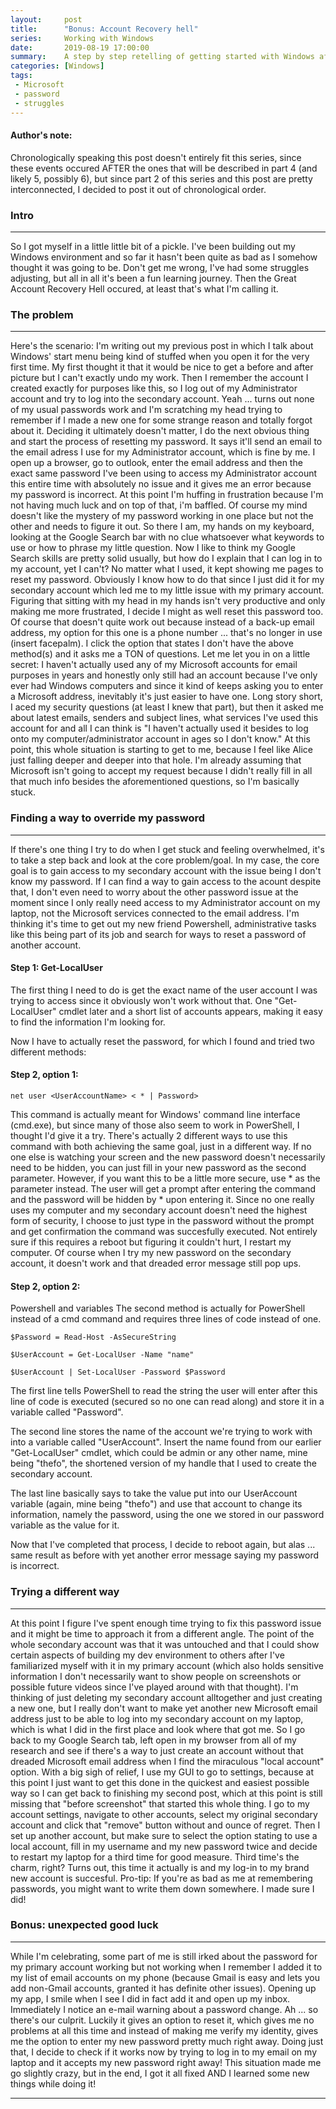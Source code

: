 ```yaml
---
layout:     post
title:      "Bonus: Account Recovery hell" 
series:     Working with Windows
date:       2019-08-19 17:00:00
summary:    A step by step retelling of getting started with Windows after using only Linux
categories: [Windows]
tags:
 - Microsoft
 - password
 - struggles
---
```


#### Author's note:
Chronologically speaking this post doesn't entirely fit this series, since these events occured AFTER the ones that will be described in part 4 (and likely 5, possibly 6), but since part 2 of this series and this post are pretty interconnected, I decided to post it out of chronological order. 

### Intro
---------
So I got myself in a little little bit of a pickle. I've been building out my Windows environment and so far it hasn't been quite as bad as I somehow thought it was going to be. Don't get me wrong, I've had some struggles adjusting, but all in all it's been a fun learning journey. Then the Great Account Recovery Hell occured, at least that's what I'm calling it. 

### The problem 
---------------
Here's the scenario: I'm writing out my previous post in which I talk about Windows' start menu being kind of stuffed when you open it for the very first time. My first thought it that it would be nice to get a before and after picture but I can't exactly undo my work. Then I remember the account I created exactly for purposes like this, so I log out of my Administrator account and try to log into the secondary account. Yeah ... turns out none of my usual passwords work and I'm scratching my head trying to remember if I made a new one for some strange reason and totally forgot about it. Deciding it ultimately doesn't matter, I do the next obvious thing and start the process of resetting my password. It says it'll send an email to the email adress I use for my Administrator account, which is fine by me. I open up a browser, go to outlook, enter the email address and then the exact same password I've been using to access my Administrator account this entire time with absolutely no issue and it gives me an error because my password is incorrect. At this point I'm huffing in frustration because I'm not having much luck and on top of that, i'm baffled. Of course my mind doesn't like the mystery of my password working in one place but not the other and needs to figure it out. So there I am, my hands on my keyboard, looking at the Google Search bar with no clue whatsoever what keywords to use or how to phrase my little question. Now I like to think my Google Search skills are pretty solid usually, but how do I explain that I can log in to my account, yet I can't? No matter what I used, it kept showing me pages to reset my password. Obviously I know how to do that since I just did it for my secondary account which led me to my little issue with my primary account. Figuring that sitting with my head in my hands isn't very productive and only making me more frustrated, I decide I might as well reset this password too. Of course that doesn't quite work out because instead of a back-up email address, my option for this one is a phone number ... that's no longer in use (insert facepalm). I click the option that states I don't have the above method(s) and it asks me a TON of questions. Let me let you in on a little secret: I haven't actually used any of my Microsoft accounts for email purposes in years and honestly only still had an account because I've only ever had Windows computers and since it kind of keeps asking you to enter a Microsoft address, inevitably it's just easier to have one. Long story short, I aced my security questions (at least I knew that part), but then it asked me about latest emails, senders and subject lines, what services I've used this account for and all I can think is "I haven't actually used it besides to log onto my computer/administrator account in ages so I don't know." At this point, this whole situation is starting to get to me, because I feel like Alice just falling deeper and deeper into that hole. I'm already assuming that Microsoft isn't going to accept my request because I didn't really fill in all that much info besides the aforementioned questions, so I'm basically stuck. 

### Finding a way to override my password
-----------------------------------------
If there's one thing I try to do when I get stuck and feeling overwhelmed, it's to take a step back and look at the core problem/goal. In my case, the core goal is to gain access to my secondary account with the issue being I don't know my password. If I can find a way to gain access to the acount despite that, I don't even need to worry about the other password issue at the moment since I only really need access to my Administrator account on my laptop, not the Microsoft services connected to the email address. I'm thinking it's time to get out my new friend Powershell, administrative tasks like this being part of its job and search for ways to reset a password of another account. 

#### Step 1: Get-LocalUser 
The first thing I need to do is get the exact name of the user account I was trying to access since it obviously won't work without that. One "Get-LocalUser" cmdlet later and a short list of accounts appears, making it easy to find the information I'm looking for. 

Now I have to actually reset the password, for which I found and tried two different methods:

#### Step 2, option 1: 

```net user <UserAccountName> < * | Password>```

This command is actually meant for Windows' command line interface (cmd.exe), but since many of those also seem to work in PowerShell, I thought I'd give it a try. There's actually 2 different ways to use this command with both achieving the same goal, just in a different way. If no one else is watching your screen and the new password doesn't necessarily need to be hidden, you can just fill in your new password as the second parameter. However, if you want this to be a little more secure, use * as the parameter instead. The user will get a prompt after entering the command and the password will be hidden by * upon entering it. Since no one really uses my computer and my secondary account doesn't need the highest form of security, I choose to just type in the password without the prompt and get confirmation the command was succesfully executed. Not entirely sure if this requires a reboot but figuring it couldn't hurt, I restart my computer. Of course when I try my new password on the secondary account, it doesn't work and that dreaded error message still pop ups.

#### Step 2, option 2: 
Powershell and variables
The second method is actually for PowerShell instead of a cmd command and requires three lines of code instead of one. 

```
$Password = Read-Host -AsSecureString

$UserAccount = Get-LocalUser -Name "name"

$UserAccount | Set-LocalUser -Password $Password
```

The first line tells PowerShell to read the string the user will enter after this line of code is executed (secured so no one can read along) and store it in a variable called "Password". 

The second line stores the name of the account we're trying to work with into a variable called "UserAccount". Insert the name found from our earlier "Get-LocalUser" cmdlet, which could be admin or any other name, mine being "thefo", the shortened version of my handle that I used to create the secondary account. 

The last line basically says to take the value put into our UserAccount variable (again, mine being "thefo") and use that account to change its information, namely the password, using the one we stored in our password variable as the value for it. 

Now that I've completed that process, I decide to reboot again, but alas ... same result as before with yet another error message saying my password is incorrect. 

### Trying a different way 
--------------------------
At this point I figure I've spent enough time trying to fix this password issue and it might be time to approach it from a different angle. The point of the whole secondary account was that it was untouched and that I could show certain aspects of building my dev environment to others after I've familiarized myself with it in my primary account (which also holds sensitive information I don't necessarily want to show people on screenshots or possible future videos since I've played around with that thought). I'm thinking of just deleting my secondary account alltogether and just creating a new one, but I really don't want to make yet another new Microsoft email address just to be able to log into my secondary account on my laptop, which is what I did in the first place and look where that got me. So I go back to my Google Search tab, left open in my browser from all of my research and see if there's a way to just create an account without that dreaded Microsoft email address when I find the miraculous "local account" option. With a big sigh of relief, I use my GUI to go to settings, because at this point I just want to get this done in the quickest and easiest possible way so I can get back to finishing my second post, which at this point is still missing that "before screenshot" that started this whole thing. I go to my account settings, navigate to other accounts, select my original secondary account and click that "remove" button without and ounce of regret. Then I set up another account, but make sure to select the option stating to use a local account, fill in my username and my new password twice and decide to restart my laptop for a third time for good measure. Third time's the charm, right? Turns out, this time it actually is and my log-in to my brand new account is succesful. Pro-tip: If you're as bad as me at remembering passwords, you might want to write them down somewhere. I made sure I did!

### Bonus: unexpected good luck
-------------------------------
While I'm celebrating, some part of me is still irked about the password for my primary account working but not working when I remember I added it to my list of email accounts on my phone (because Gmail is easy and lets you add non-Gmail accounts, granted it has definite other issues). Opening up my app, I smile when I see I did in fact add it and open up my inbox. Immediately I notice an e-mail warning about a password change. Ah ... so there's our culprit. Luckily it gives an option to reset it, which gives me no problems at all this time and instead of making me verify my identity, gives me the option to enter my new password pretty much right away. Doing just that, I decide to check if it works now by trying to log in to my email on my laptop and it accepts my new password right away! This situation made me go slightly crazy, but in the end, I got it all fixed AND I learned some new things while doing it! 

----------------